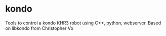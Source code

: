 kondo
=====================

Tools to control a kondo KHR3 robot using C++, python, webserver. Based on libkondo from Christopher Vo


